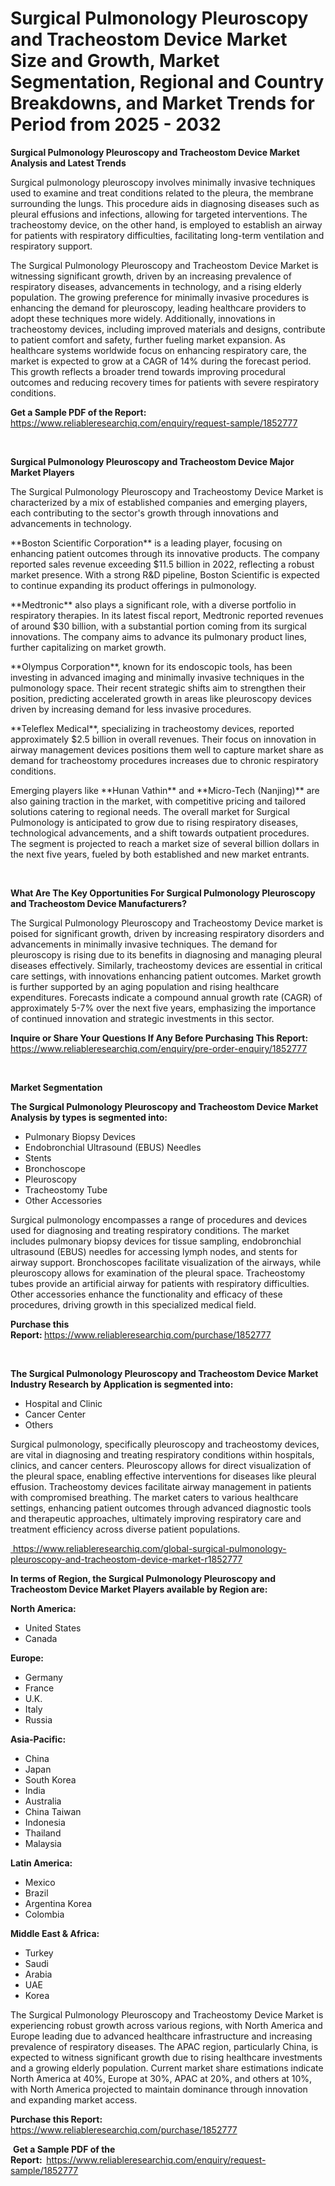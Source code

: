<p><h1>Surgical Pulmonology Pleuroscopy and Tracheostom Device Market Size and Growth, Market Segmentation, Regional and Country Breakdowns, and Market Trends for Period from 2025 -  2032</h1></p><p><strong>Surgical Pulmonology Pleuroscopy and Tracheostom Device Market Analysis and Latest Trends</strong></p>
<p><p>Surgical pulmonology pleuroscopy involves minimally invasive techniques used to examine and treat conditions related to the pleura, the membrane surrounding the lungs. This procedure aids in diagnosing diseases such as pleural effusions and infections, allowing for targeted interventions. The tracheostomy device, on the other hand, is employed to establish an airway for patients with respiratory difficulties, facilitating long-term ventilation and respiratory support.</p><p>The Surgical Pulmonology Pleuroscopy and Tracheostom Device Market is witnessing significant growth, driven by an increasing prevalence of respiratory diseases, advancements in technology, and a rising elderly population. The growing preference for minimally invasive procedures is enhancing the demand for pleuroscopy, leading healthcare providers to adopt these techniques more widely. Additionally, innovations in tracheostomy devices, including improved materials and designs, contribute to patient comfort and safety, further fueling market expansion. As healthcare systems worldwide focus on enhancing respiratory care, the market is expected to grow at a CAGR of 14% during the forecast period. This growth reflects a broader trend towards improving procedural outcomes and reducing recovery times for patients with severe respiratory conditions.</p></p>
<p><strong>Get a Sample PDF of the Report:&nbsp;</strong> <a href="https://www.reliableresearchiq.com/enquiry/request-sample/1852777?utm_campaign=2443&utm_medium=2&utm_source=Github&utm_content=ia&utm_term=14042025&utm_id=surgical-pulmonology-pleuroscopy-and-tracheostom-device">https://www.reliableresearchiq.com/enquiry/request-sample/1852777</a></p>
<p>&nbsp;</p>
<p><strong>Surgical Pulmonology Pleuroscopy and Tracheostom Device Major Market Players</strong></p>
<p><p>The Surgical Pulmonology Pleuroscopy and Tracheostomy Device Market is characterized by a mix of established companies and emerging players, each contributing to the sector's growth through innovations and advancements in technology.</p><p>**Boston Scientific Corporation** is a leading player, focusing on enhancing patient outcomes through its innovative products. The company reported sales revenue exceeding $11.5 billion in 2022, reflecting a robust market presence. With a strong R&D pipeline, Boston Scientific is expected to continue expanding its product offerings in pulmonology.</p><p>**Medtronic** also plays a significant role, with a diverse portfolio in respiratory therapies. In its latest fiscal report, Medtronic reported revenues of around $30 billion, with a substantial portion coming from its surgical innovations. The company aims to advance its pulmonary product lines, further capitalizing on market growth.</p><p>**Olympus Corporation**, known for its endoscopic tools, has been investing in advanced imaging and minimally invasive techniques in the pulmonology space. Their recent strategic shifts aim to strengthen their position, predicting accelerated growth in areas like pleuroscopy devices driven by increasing demand for less invasive procedures.</p><p>**Teleflex Medical**, specializing in tracheostomy devices, reported approximately $2.5 billion in overall revenues. Their focus on innovation in airway management devices positions them well to capture market share as demand for tracheostomy procedures increases due to chronic respiratory conditions.</p><p>Emerging players like **Hunan Vathin** and **Micro-Tech (Nanjing)** are also gaining traction in the market, with competitive pricing and tailored solutions catering to regional needs. The overall market for Surgical Pulmonology is anticipated to grow due to rising respiratory diseases, technological advancements, and a shift towards outpatient procedures. The segment is projected to reach a market size of several billion dollars in the next five years, fueled by both established and new market entrants.</p></p>
<p>&nbsp;</p>
<p><strong>What Are The Key Opportunities For Surgical Pulmonology Pleuroscopy and Tracheostom Device Manufacturers?</strong></p>
<p><p>The Surgical Pulmonology Pleuroscopy and Tracheostomy Device market is poised for significant growth, driven by increasing respiratory disorders and advancements in minimally invasive techniques. The demand for pleuroscopy is rising due to its benefits in diagnosing and managing pleural diseases effectively. Similarly, tracheostomy devices are essential in critical care settings, with innovations enhancing patient outcomes. Market growth is further supported by an aging population and rising healthcare expenditures. Forecasts indicate a compound annual growth rate (CAGR) of approximately 5-7% over the next five years, emphasizing the importance of continued innovation and strategic investments in this sector.</p></p>
<p><strong>Inquire or Share Your Questions If Any Before Purchasing This Report:</strong> <a href="https://www.reliableresearchiq.com/enquiry/pre-order-enquiry/1852777?utm_campaign=2443&utm_medium=2&utm_source=Github&utm_content=ia&utm_term=14042025&utm_id=surgical-pulmonology-pleuroscopy-and-tracheostom-device">https://www.reliableresearchiq.com/enquiry/pre-order-enquiry/1852777</a></p>
<p>&nbsp;</p>
<p><strong>Market Segmentation</strong></p>
<p><strong>The Surgical Pulmonology Pleuroscopy and Tracheostom Device Market Analysis by types is segmented into:</strong></p>
<p><ul><li>Pulmonary Biopsy Devices</li><li>Endobronchial Ultrasound (EBUS) Needles</li><li>Stents</li><li>Bronchoscope</li><li>Pleuroscopy</li><li>Tracheostomy Tube</li><li>Other Accessories</li></ul></p>
<p><p>Surgical pulmonology encompasses a range of procedures and devices used for diagnosing and treating respiratory conditions. The market includes pulmonary biopsy devices for tissue sampling, endobronchial ultrasound (EBUS) needles for accessing lymph nodes, and stents for airway support. Bronchoscopes facilitate visualization of the airways, while pleuroscopy allows for examination of the pleural space. Tracheostomy tubes provide an artificial airway for patients with respiratory difficulties. Other accessories enhance the functionality and efficacy of these procedures, driving growth in this specialized medical field.</p></p>
<p><strong>Purchase this Report:&nbsp;</strong><a href="https://www.reliableresearchiq.com/purchase/1852777?utm_campaign=2443&utm_medium=2&utm_source=Github&utm_content=ia&utm_term=14042025&utm_id=surgical-pulmonology-pleuroscopy-and-tracheostom-device">https://www.reliableresearchiq.com/purchase/1852777</a></p>
<p>&nbsp;</p>
<p><strong>The Surgical Pulmonology Pleuroscopy and Tracheostom Device Market Industry Research by Application is segmented into:</strong></p>
<p><ul><li>Hospital and Clinic</li><li>Cancer Center</li><li>Others</li></ul></p>
<p><p>Surgical pulmonology, specifically pleuroscopy and tracheostomy devices, are vital in diagnosing and treating respiratory conditions within hospitals, clinics, and cancer centers. Pleuroscopy allows for direct visualization of the pleural space, enabling effective interventions for diseases like pleural effusion. Tracheostomy devices facilitate airway management in patients with compromised breathing. The market caters to various healthcare settings, enhancing patient outcomes through advanced diagnostic tools and therapeutic approaches, ultimately improving respiratory care and treatment efficiency across diverse patient populations.</p></p>
<p><a href="https://www.reliableresearchiq.com/global-surgical-pulmonology-pleuroscopy-and-tracheostom-device-market-r1852777?utm_campaign=2443&utm_medium=2&utm_source=Github&utm_content=ia&utm_term=14042025&utm_id=surgical-pulmonology-pleuroscopy-and-tracheostom-device">&nbsp;https://www.reliableresearchiq.com/global-surgical-pulmonology-pleuroscopy-and-tracheostom-device-market-r1852777</a></p>
<p><strong>In terms of Region, the Surgical Pulmonology Pleuroscopy and Tracheostom Device Market Players available by Region are:</strong></p>
<p>
    <p> <strong> North America: </strong>
        <ul>
            <li>United States</li>
            <li>Canada</li>
        </ul>
        </p> 
    <p> <strong> Europe: </strong>
        <ul>
            <li>Germany</li>
            <li>France</li>
            <li>U.K.</li>
            <li>Italy</li>
            <li>Russia</li>
        </ul>
        </p> 
    <p> <strong> Asia-Pacific: </strong>
        <ul>
            <li>China</li>
            <li>Japan</li>
            <li>South Korea</li>
            <li>India</li>
            <li>Australia</li>
            <li>China Taiwan</li>
            <li>Indonesia</li>
            <li>Thailand</li>
            <li>Malaysia</li>
        </ul>
        </p> 
    <p> <strong> Latin America: </strong>
        <ul>
            <li>Mexico</li>
            <li>Brazil</li>
            <li>Argentina Korea</li>
            <li>Colombia</li>
        </ul>
        </p> 
    <p> <strong> Middle East & Africa: </strong>
        <ul>
            <li>Turkey</li>
            <li>Saudi</li>
            <li>Arabia</li>
            <li>UAE</li>
            <li>Korea</li>
        </ul>
    </p>
    </p>
<p><p>The Surgical Pulmonology Pleuroscopy and Tracheostomy Device Market is experiencing robust growth across various regions, with North America and Europe leading due to advanced healthcare infrastructure and increasing prevalence of respiratory diseases. The APAC region, particularly China, is expected to witness significant growth due to rising healthcare investments and a growing elderly population. Current market share estimations indicate North America at 40%, Europe at 30%, APAC at 20%, and others at 10%, with North America projected to maintain dominance through innovation and expanding market access.</p></p>
<p><strong>Purchase this Report: </strong><a href="https://www.reliableresearchiq.com/purchase/1852777?utm_campaign=2443&utm_medium=2&utm_source=Github&utm_content=ia&utm_term=14042025&utm_id=surgical-pulmonology-pleuroscopy-and-tracheostom-device">https://www.reliableresearchiq.com/purchase/1852777</a></p>
<p>&nbsp;<strong>Get a Sample PDF of the Report:&nbsp;&nbsp;</strong><a href="https://www.reliableresearchiq.com/enquiry/request-sample/1852777?utm_campaign=2443&utm_medium=2&utm_source=Github&utm_content=ia&utm_term=14042025&utm_id=surgical-pulmonology-pleuroscopy-and-tracheostom-device">https://www.reliableresearchiq.com/enquiry/request-sample/1852777</a></p>
<p><strong></strong></p>
<p><p></p><p></p><p></p></p>